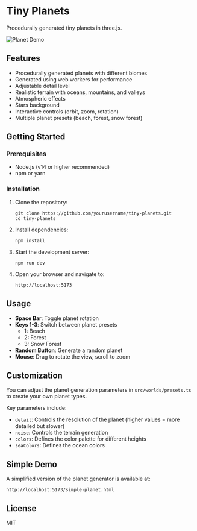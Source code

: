 # Tiny Planets

Procedurally generated tiny planets in three.js.

![Planet Demo](https://github.com/user-attachments/assets/55ba1872-d064-483b-9a31-2c95adaa201a)

## Features

- Procedurally generated planets with different biomes
- Generated using web workers for performance
- Adjustable detail level
- Realistic terrain with oceans, mountains, and valleys
- Atmospheric effects
- Stars background
- Interactive controls (orbit, zoom, rotation)
- Multiple planet presets (beach, forest, snow forest)

## Getting Started

### Prerequisites

- Node.js (v14 or higher recommended)
- npm or yarn

### Installation

1. Clone the repository:
   ```
   git clone https://github.com/yourusername/tiny-planets.git
   cd tiny-planets
   ```

2. Install dependencies:
   ```
   npm install
   ```

3. Start the development server:
   ```
   npm run dev
   ```

4. Open your browser and navigate to:
   ```
   http://localhost:5173
   ```

## Usage

- **Space Bar**: Toggle planet rotation
- **Keys 1-3**: Switch between planet presets
  - 1: Beach
  - 2: Forest
  - 3: Snow Forest
- **Random Button**: Generate a random planet
- **Mouse**: Drag to rotate the view, scroll to zoom

## Customization

You can adjust the planet generation parameters in `src/worlds/presets.ts` to create your own planet types.

Key parameters include:
- `detail`: Controls the resolution of the planet (higher values = more detailed but slower)
- `noise`: Controls the terrain generation
- `colors`: Defines the color palette for different heights
- `seaColors`: Defines the ocean colors

## Simple Demo

A simplified version of the planet generator is available at:
```
http://localhost:5173/simple-planet.html
```

## License

MIT